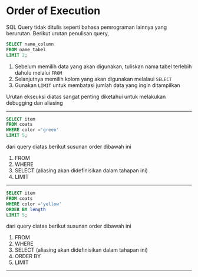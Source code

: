 # Order of Execution

SQL Query tidak ditulis seperti bahasa pemrograman lainnya yang berurutan. Berikut urutan penulisan query,

```SQL
SELECT name_column
FROM name_tabel
LIMIT 2;
```

1. Sebelum memilih data yang akan digunakan, tuliskan nama tabel terlebih dahulu melalui `FROM`
2. Selanjutnya memilih kolom yang akan digunakan melalaui `SELECT`
3. Gunakan `LIMIT` untuk membatasi jumlah data yang ingin ditampilkan

Urutan ekseuksi diatas sangat penting diketahui untuk melakukan debugging dan aliasing 

---------

```SQL
SELECT item
FROM coats
WHERE color ='green'
LIMIT 5;
```
dari query diatas berikut susunan order dibawah ini
1. FROM
2. WHERE
3. SELECT (aliasing akan didefinisikan dalam tahapan ini)
4. LIMIT

--------

```SQL
SELECT item
FROM coats
WHERE color ='yellow'
ORDER BY length
LIMIT 5;
```
dari query diatas berikut susunan order dibawah ini
1. FROM
2. WHERE
3. SELECT (aliasing akan didefinisikan dalam tahapan ini)
4. ORDER BY
4. LIMIT


--------



